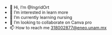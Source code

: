 - 👋 Hi, I’m @IngridOrt
- 👀 I’m interested in learn more
- 🌱 I’m currently learning nursing
- 💞️ I’m looking to collaborate on Canva pro
- 📫 How to reach me 318002877@eneo.unam.mx

<!---
IngridOrt/IngridOrt is a ✨ special ✨ repository because its `README.md` (this file) appears on your GitHub profile.
You can click the Preview link to take a look at your changes.
--->
